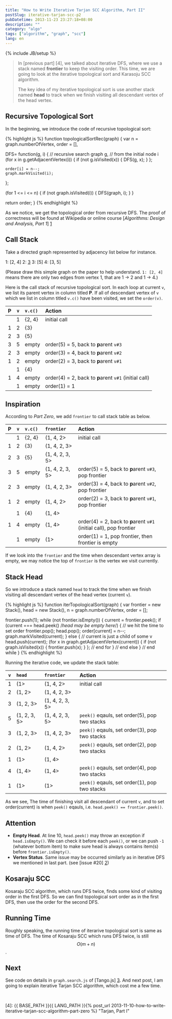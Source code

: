 ```yaml
---
title: "How to Write Iterative Tarjan SCC Algorithm, Part II"
postSlug: iterative-tarjan-scc-p2
pubDatetime: 2013-11-23 23:27:18+08:00
description: ""
category: "algo"
tags: ["algorithm", "graph", "scc"]
lang: en
---
```


{% include JB/setup %}

> In [previous part] [4], we talked about iterative DFS, where we use a stack named **frontier** to keep the visiting order. This time, we are going to look at the iterative topological sort and Karasoju SCC algorithm.
>
> The key idea of my iterative topological sort is use another stack named **head** to track when we finish visiting all descendant vertex of the head vertex.

<!--more-->

<a name="pi">
</a>

## Recursive Topological Sort

In the beginning, we introduce the code of recursive topological sort:

{% highlight js %}
function topologicalSortRec(graph) {
var n = graph.numberOfVertex,
order = [],

DFS= function(g, i) {
// recursive search graph g,
// from the initial node i
(for x in g.getAdjacentVertex(i)) {
if (not g.isVisited(x)) {
DFS(g, x);
}
};

    order[i] = n--;
    graph.markVisited(i);

};

(for 1 <= i <= n) {
if (not graph.isVisited(i)) {
DFS(graph, i);
}
}

return order;
}
{% endhighlight %}

As we notice, we get the topological order from recursive DFS. The proof of correctness will be found at Wikipedia or online course [_Algorithms: Design and Analysis, Part 1_] [1]

## Call Stack

Take a directed graph represented by adjacency list below for instance.

1: [2, 4]
2: [3]
3: [5]
4: [3, 5]

(Please draw this simple graph on the paper to help understand. `1: [2, 4]` means there are only two edges from vertex 1, that are 1 → 2 and 1 → 4.)

Here is the call stack of recursive topological sort. In each loop at current `v`, we list its parent vertex in column titled **P**. If all of descendant vertex of `v` which we list in column titled `v.c()` have been visited, we set the `order(v)`.

|       P       | `v` | `v.c()` | Action                                                |
| :-----------: | :-: | :------ | :---------------------------------------------------- |
| <span></span> |  1  | {2, 4}  | initial call                                          |
|       1       |  2  | {3}     | <span></span>                                         |
|       2       |  3  | {5}     | <span></span>                                         |
|       3       |  5  | empty   | order(5) = 5, back to **p**arent `v#3`                |
|       2       |  3  | empty   | order(3) = 4, back to **p**arent `v#2`                |
|       1       |  2  | empty   | order(2) = 3, back to **p**arent `v#1`                |
| <span></span> |  1  | {4}     | <span></span>                                         |
|       1       |  4  | empty   | order(4) = 2, back to **p**arent `v#1` (initial call) |
| <span></span> |  1  | empty   | order(1) = 1                                          |

## Inspiration

According to _Part Zero_, we add `frontier` to call stack table as below.

|       P       | `v` | `v.c()` | `frontier`      | Action                                                              |
| :-----------: | :-: | :------ | :-------------- | :------------------------------------------------------------------ |
| <span></span> |  1  | {2, 4}  | (1, 4, 2>       | initial call                                                        |
|       1       |  2  | {3}     | (1, 4, 2, 3>    | <span></span>                                                       |
|       2       |  3  | {5}     | (1, 4, 2, 3, 5> | <span></span>                                                       |
|       3       |  5  | empty   | (1, 4, 2, 3, 5> | order(5) = 5, back to **p**arent `v#3`, pop frontier                |
|       2       |  3  | empty   | (1, 4, 2, 3>    | order(3) = 4, back to **p**arent `v#2`, pop frontier                |
|       1       |  2  | empty   | (1, 4, 2>       | order(2) = 3, back to **p**arent `v#1`, pop frontier                |
| <span></span> |  1  | {4}     | (1, 4>          | <span></span>                                                       |
|       1       |  4  | empty   | (1, 4>          | order(4) = 2, back to **p**arent `v#1` (initial call), pop frontier |
| <span></span> |  1  | empty   | (1>             | order(1) = 1, pop frontier, then frontier is empty                  |

If we look into the `frontier` and the time when descendant vertex array is empty, we may notice the top of `frontier` is the vertex we visit currently.

## Stack Head

So we introduce a stack named `head` to track the time when we finish visiting all descendant vertex of the head vertex (current `v`).

{% highlight js %}
function iterTopologicalSort(graph) {
var frontier = new Stack(),
head = new Stack(),
n = graph.numberOfVertex,
order = [];

frontier.push(1);
while (not frontier.isEmpty()) {
current = frontier.peek();
if (current === head.peek() /_head may be empty here_/) {
// we hit the time to set order
frontier.pop();
head.pop();
order[current] = n--;
graph.markVisited(current);
} else {
// current is just a child of some v
head.push(current);
(for x in graph.getAdjacentVertex(current)) {
if (not graph.isVisited(x)) {
frontier.push(x);
}
}; // end for
} // end else
} // end while
}
{% endhighlight %}

Running the iterative code, we update the stack table:

| `v` | `head`       | `frontier`      | Action                                        |
| :-: | :----------- | :-------------- | :-------------------------------------------- |
|  1  | (1>          | (1, 4, 2>       | initial call                                  |
|  2  | (1, 2>       | (1, 4, 2, 3>    | <span></span>                                 |
|  3  | (1, 2, 3>    | (1, 4, 2, 3, 5> | <span></span>                                 |
|  5  | (1, 2, 3, 5> | (1, 4, 2, 3, 5> | `peek()` eqauls, set order(5), pop two stacks |
|  3  | (1, 2, 3>    | (1, 4, 2, 3>    | `peek()` eqauls, set order(3), pop two stacks |
|  2  | (1, 2>       | (1, 4, 2>       | `peek()` eqauls, set order(2), pop two stacks |
|  1  | (1>          | (1, 4>          | <span></span>                                 |
|  4  | (1, 4>       | (1, 4>          | `peek()` eqauls, set order(4), pop two stacks |
|  1  | (1>          | (1>             | `peek()` eqauls, set order(1), pop two stacks |

As we see, The time of finishing visit all descendant of current `v`, and to set order(current) is when `peek()` eqauls, i.e. `head.peek() == frontier.peek()`.

## Attention

- **Empty Head**. At line 10, `head.peek()` may throw an exception if `head.isEmpty()`. We can check it before each `peek()`, or we can push `-1` (whatever bottom item) to make sure head is always contains item(s) before `frontier.isEmpty()`.
- **Vertex Status**. Same issue may be occurred similarly as in iterative DFS we mentioned in last part. (see [issue #20] [2])

## Kosaraju SCC

Kosaraju SCC algorithm, which runs DFS twice, finds some kind of visiting order in the first DFS. So we can find topological sort order as in the first DFS, then use the order for the second DFS.

## Running Time

Roughly speaking, the running time of iterarive topological sort is same as time of DFS.
The time of Kosaraju SCC which runs DFS twice, is still $$O(m+n)$$.

## Next

See code on details in `graph.search.js` of [Tango.js] [3]. And next post, I am going to explain iterative Tarjan SCC algorithm, which cost me a few time.

<br />

[1]: https://www.coursera.org/course/algo "Online course by Tim Roughgarden"
[2]: https://github.com/scozv/algo-js/issues/20 "Issue 20"
[3]: https://github.com/scozv/tango "Tango.js"

[4]: {{ BASE_PATH }}{{ LANG_PATH }}{% post_url 2013-11-10-how-to-write-iterative-tarjan-scc-algorithm-part-zero %} "Tarjan, Part I"
